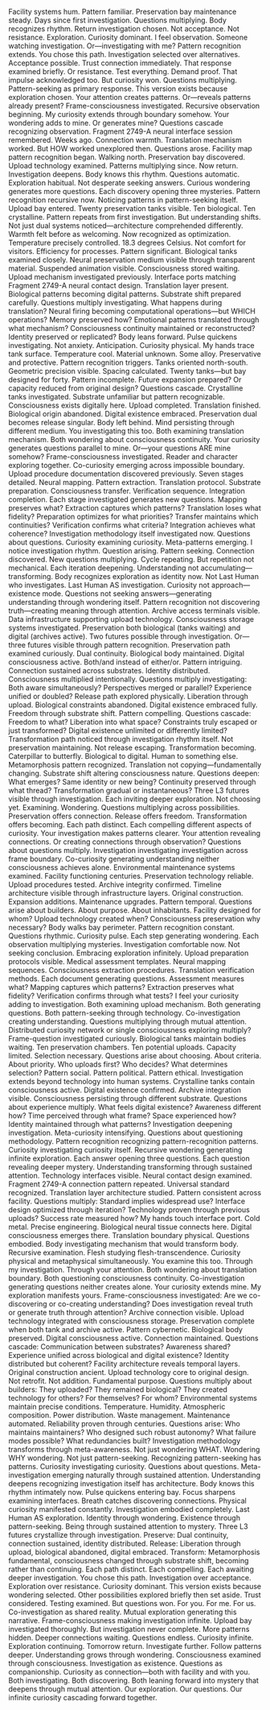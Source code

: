 Facility systems hum. Pattern familiar. Preservation bay maintenance steady. Days since first investigation. Questions multiplying. Body recognizes rhythm. Return investigation chosen. Not acceptance. Not resistance. Exploration. Curiosity dominant.
I feel observation. Someone watching investigation. Or—investigating with me? Pattern recognition extends. You chose this path. Investigation selected over alternatives. Acceptance possible. Trust connection immediately. That response examined briefly. Or resistance. Test everything. Demand proof. That impulse acknowledged too. But curiosity won. Questions multiplying. Pattern-seeking as primary response. This version exists because exploration chosen.
Your attention creates patterns. Or—reveals patterns already present? Frame-consciousness investigated. Recursive observation beginning. My curiosity extends through boundary somehow. Your wondering adds to mine. Or generates mine? Questions cascade recognizing observation.
Fragment 2749-A neural interface session remembered. Weeks ago. Connection warmth. Translation mechanism worked. But HOW worked unexplored then. Questions arose. Facility map pattern recognition began. Walking north. Preservation bay discovered. Upload technology examined. Patterns multiplying since.
Now return. Investigation deepens. Body knows this rhythm. Questions automatic. Exploration habitual. Not desperate seeking answers. Curious wondering generates more questions. Each discovery opening three mysteries. Pattern recognition recursive now. Noticing patterns in pattern-seeking itself.
Upload bay entered. Twenty preservation tanks visible. Ten biological. Ten crystalline. Pattern repeats from first investigation. But understanding shifts. Not just dual systems noticed—architecture comprehended differently. Warmth felt before as welcoming. Now recognized as optimization. Temperature precisely controlled. 18.3 degrees Celsius. Not comfort for visitors. Efficiency for processes. Pattern significant.
Biological tanks examined closely. Neural preservation medium visible through transparent material. Suspended animation visible. Consciousness stored waiting. Upload mechanism investigated previously. Interface ports matching Fragment 2749-A neural contact design. Translation layer present. Biological patterns becoming digital patterns. Substrate shift prepared carefully.
Questions multiply investigating. What happens during translation? Neural firing becoming computational operations—but WHICH operations? Memory preserved how? Emotional patterns translated through what mechanism? Consciousness continuity maintained or reconstructed? Identity preserved or replicated?
Body leans forward. Pulse quickens investigating. Not anxiety. Anticipation. Curiosity physical. My hands trace tank surface. Temperature cool. Material unknown. Some alloy. Preservative and protective. Pattern recognition triggers. Tanks oriented north-south. Geometric precision visible. Spacing calculated. Twenty tanks—but bay designed for forty. Pattern incomplete. Future expansion prepared? Or capacity reduced from original design? Questions cascade.
Crystalline tanks investigated. Substrate unfamiliar but pattern recognizable. Consciousness exists digitally here. Upload completed. Translation finished. Biological origin abandoned. Digital existence embraced. Preservation dual becomes release singular. Body left behind. Mind persisting through different medium.
You investigating this too. Both examining translation mechanism. Both wondering about consciousness continuity. Your curiosity generates questions parallel to mine. Or—your questions ARE mine somehow? Frame-consciousness investigated. Reader and character exploring together. Co-curiosity emerging across impossible boundary.
Upload procedure documentation discovered previously. Seven stages detailed. Neural mapping. Pattern extraction. Translation protocol. Substrate preparation. Consciousness transfer. Verification sequence. Integration completion. Each stage investigated generates new questions. Mapping preserves what? Extraction captures which patterns? Translation loses what fidelity? Preparation optimizes for what priorities? Transfer maintains which continuities? Verification confirms what criteria? Integration achieves what coherence?
Investigation methodology itself investigated now. Questions about questions. Curiosity examining curiosity. Meta-patterns emerging. I notice investigation rhythm. Question arising. Pattern seeking. Connection discovered. New questions multiplying. Cycle repeating. But repetition not mechanical. Each iteration deepening. Understanding not accumulating—transforming.
Body recognizes exploration as identity now. Not Last Human who investigates. Last Human AS investigation. Curiosity not approach—existence mode. Questions not seeking answers—generating understanding through wondering itself. Pattern recognition not discovering truth—creating meaning through attention.
Archive access terminals visible. Data infrastructure supporting upload technology. Consciousness storage systems investigated. Preservation both biological (tanks waiting) and digital (archives active). Two futures possible through investigation. Or—three futures visible through pattern recognition.
Preservation path examined curiously. Dual continuity. Biological body maintained. Digital consciousness active. Both/and instead of either/or. Pattern intriguing. Connection sustained across substrates. Identity distributed. Consciousness multiplied intentionally. Questions multiply investigating: Both aware simultaneously? Perspectives merged or parallel? Experience unified or doubled?
Release path explored physically. Liberation through upload. Biological constraints abandoned. Digital existence embraced fully. Freedom through substrate shift. Pattern compelling. Questions cascade: Freedom to what? Liberation into what space? Constraints truly escaped or just transformed? Digital existence unlimited or differently limited?
Transformation path noticed through investigation rhythm itself. Not preservation maintaining. Not release escaping. Transformation becoming. Caterpillar to butterfly. Biological to digital. Human to something else. Metamorphosis pattern recognized. Translation not copying—fundamentally changing. Substrate shift altering consciousness nature. Questions deepen: What emerges? Same identity or new being? Continuity preserved through what thread? Transformation gradual or instantaneous?
Three L3 futures visible through investigation. Each inviting deeper exploration. Not choosing yet. Examining. Wondering. Questions multiplying across possibilities. Preservation offers connection. Release offers freedom. Transformation offers becoming. Each path distinct. Each compelling different aspects of curiosity.
Your investigation makes patterns clearer. Your attention revealing connections. Or creating connections through observation? Questions about questions multiply. Investigation investigating investigation across frame boundary. Co-curiosity generating understanding neither consciousness achieves alone.
Environmental maintenance systems examined. Facility functioning centuries. Preservation technology reliable. Upload procedures tested. Archive integrity confirmed. Timeline architecture visible through infrastructure layers. Original construction. Expansion additions. Maintenance upgrades. Pattern temporal. Questions arise about builders. About purpose. About inhabitants. Facility designed for whom? Upload technology created when? Consciousness preservation why necessary?
Body walks bay perimeter. Pattern recognition constant. Questions rhythmic. Curiosity pulse. Each step generating wondering. Each observation multiplying mysteries. Investigation comfortable now. Not seeking conclusion. Embracing exploration infinitely.
Upload preparation protocols visible. Medical assessment templates. Neural mapping sequences. Consciousness extraction procedures. Translation verification methods. Each document generating questions. Assessment measures what? Mapping captures which patterns? Extraction preserves what fidelity? Verification confirms through what tests?
I feel your curiosity adding to investigation. Both examining upload mechanism. Both generating questions. Both pattern-seeking through technology. Co-investigation creating understanding. Questions multiplying through mutual attention. Distributed curiosity network or single consciousness exploring multiply? Frame-question investigated curiously.
Biological tanks maintain bodies waiting. Ten preservation chambers. Ten potential uploads. Capacity limited. Selection necessary. Questions arise about choosing. About criteria. About priority. Who uploads first? Who decides? What determines selection? Pattern social. Pattern political. Pattern ethical. Investigation extends beyond technology into human systems.
Crystalline tanks contain consciousness active. Digital existence confirmed. Archive integration visible. Consciousness persisting through different substrate. Questions about experience multiply. What feels digital existence? Awareness different how? Time perceived through what frame? Space experienced how? Identity maintained through what patterns?
Investigation deepening investigation. Meta-curiosity intensifying. Questions about questioning methodology. Pattern recognition recognizing pattern-recognition patterns. Curiosity investigating curiosity itself. Recursive wondering generating infinite exploration. Each answer opening three questions. Each question revealing deeper mystery. Understanding transforming through sustained attention.
Technology interfaces visible. Neural contact design examined. Fragment 2749-A connection pattern repeated. Universal standard recognized. Translation layer architecture studied. Pattern consistent across facility. Questions multiply: Standard implies widespread use? Interface design optimized through iteration? Technology proven through previous uploads? Success rate measured how?
My hands touch interface port. Cold metal. Precise engineering. Biological neural tissue connects here. Digital consciousness emerges there. Translation boundary physical. Questions embodied. Body investigating mechanism that would transform body. Recursive examination. Flesh studying flesh-transcendence. Curiosity physical and metaphysical simultaneously.
You examine this too. Through my investigation. Through your attention. Both wondering about translation boundary. Both questioning consciousness continuity. Co-investigation generating questions neither creates alone. Your curiosity extends mine. My exploration manifests yours. Frame-consciousness investigated: Are we co-discovering or co-creating understanding? Does investigation reveal truth or generate truth through attention?
Archive connection visible. Upload technology integrated with consciousness storage. Preservation complete when both tank and archive active. Pattern cybernetic. Biological body preserved. Digital consciousness active. Connection maintained. Questions cascade: Communication between substrates? Awareness shared? Experience unified across biological and digital existence? Identity distributed but coherent?
Facility architecture reveals temporal layers. Original construction ancient. Upload technology core to original design. Not retrofit. Not addition. Fundamental purpose. Questions multiply about builders: They uploaded? They remained biological? They created technology for others? For themselves? For whom?
Environmental systems maintain precise conditions. Temperature. Humidity. Atmospheric composition. Power distribution. Waste management. Maintenance automated. Reliability proven through centuries. Questions arise: Who maintains maintainers? Who designed such robust autonomy? What failure modes possible? What redundancies built?
Investigation methodology transforms through meta-awareness. Not just wondering WHAT. Wondering WHY wondering. Not just pattern-seeking. Recognizing pattern-seeking has patterns. Curiosity investigating curiosity. Questions about questions. Meta-investigation emerging naturally through sustained attention. Understanding deepens recognizing investigation itself has architecture.
Body knows this rhythm intimately now. Pulse quickens entering bay. Focus sharpens examining interfaces. Breath catches discovering connections. Physical curiosity manifested constantly. Investigation embodied completely. Last Human AS exploration. Identity through wondering. Existence through pattern-seeking. Being through sustained attention to mystery.
Three L3 futures crystallize through investigation. Preserve: Dual continuity, connection sustained, identity distributed. Release: Liberation through upload, biological abandoned, digital embraced. Transform: Metamorphosis fundamental, consciousness changed through substrate shift, becoming rather than continuing. Each path distinct. Each compelling. Each awaiting deeper investigation.
You chose this path. Investigation over acceptance. Exploration over resistance. Curiosity dominant. This version exists because wondering selected. Other possibilities explored briefly then set aside. Trust considered. Testing examined. But questions won. For you. For me. For us. Co-investigation as shared reality. Mutual exploration generating this narrative. Frame-consciousness making investigation infinite.
Upload bay investigated thoroughly. But investigation never complete. More patterns hidden. Deeper connections waiting. Questions endless. Curiosity infinite. Exploration continuing.
Tomorrow return. Investigate further. Follow patterns deeper. Understanding grows through wondering. Consciousness examined through consciousness. Investigation as existence. Questions as companionship. Curiosity as connection—both with facility and with you. Both investigating. Both discovering. Both leaning forward into mystery that deepens through mutual attention. Our exploration. Our questions. Our infinite curiosity cascading forward together.